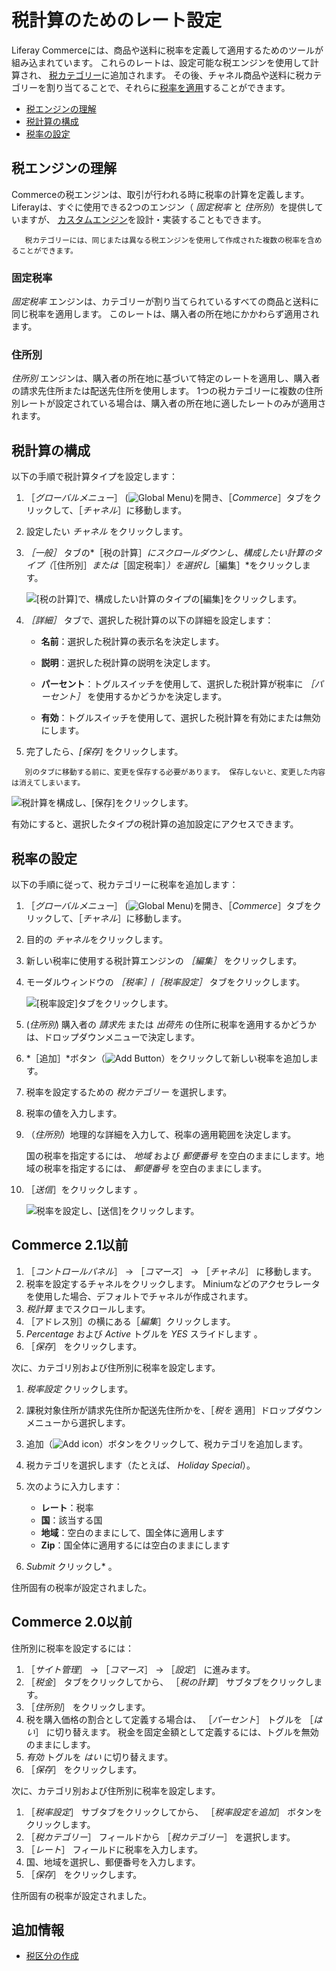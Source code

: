# 税計算のためのレート設定

Liferay Commerceには、商品や送料に税率を定義して適用するためのツールが組み込まれています。 これらのレートは、設定可能な税エンジンを使用して計算され、 [税カテゴリー](./creating-tax-categories.md)に追加されます。 その後、チャネル商品や送料に税カテゴリーを割り当てることで、それらに[税率を適用](./applying-tax-rates.md)することができます。

* [税エンジンの理解](#understanding-tax-engines)
* [税計算の構成](#configuring-tax-calculations)
* [税率の設定](#setting-tax-rates)

## 税エンジンの理解

Commerceの税エンジンは、取引が行われる時に税率の計算を定義します。 Liferayは、すぐに使用できる2つのエンジン（ *固定税率* と *住所別*）を提供していますが、 [カスタムエンジン](../../developer-guide/implementing-a-new-tax-engine.md)を設計・実装することもできます。

```{note}
   税カテゴリーには、同じまたは異なる税エンジンを使用して作成された複数の税率を含めることができます。
```

### 固定税率

*固定税率* エンジンは、カテゴリーが割り当てられているすべての商品と送料に同じ税率を適用します。 このレートは、購入者の所在地にかかわらず適用されます。

### 住所別

*住所別* エンジンは、購入者の所在地に基づいて特定のレートを適用し、購入者の請求先住所または配送先住所を使用します。 1つの税カテゴリーに複数の住所別レートが設定されている場合は、購入者の所在地に適したレートのみが適用されます。

## 税計算の構成

以下の手順で税計算タイプを設定します：

1. ［*グローバルメニュー*］ (![Global Menu](../../images/icon-applications-menu.png))を開き、［*Commerce*］タブをクリックして、［*チャネル*］に移動します。

1. 設定したい *チャネル* をクリックします。

1. *［一般］* タブの*［税の計算］*にスクロールダウンし、構成したい計算のタイプ（*［住所別］*または*［固定税率］*）を選択し*［編集］*をクリックします。

    ![[税の計算]で、構成したい計算のタイプの[編集]をクリックします。](./setting-rates-for-tax-calculations/images/01.png)

1. *［詳細］* タブで、選択した税計算の以下の詳細を設定します：

   * **名前**：選択した税計算の表示名を決定します。

   * **説明**：選択した税計算の説明を決定します。

   * **パーセント**：トグルスイッチを使用して、選択した税計算が税率に *［パーセント］* を使用するかどうかを決定します。

   * **有効**：トグルスイッチを使用して、選択した税計算を有効にまたは無効にします。

1. 完了したら、*[保存]* をクリックします。

```{note}
   別のタブに移動する前に、変更を保存する必要があります。 保存しないと、変更した内容は消えてしまいます。
```

![税計算を構成し、[保存]をクリックします。](./setting-rates-for-tax-calculations/images/02.png)

有効にすると、選択したタイプの税計算の追加設定にアクセスできます。

## 税率の設定

以下の手順に従って、税カテゴリーに税率を追加します：

1. ［*グローバルメニュー*］ (![Global Menu](../../images/icon-applications-menu.png))を開き、［*Commerce*］タブをクリックして、［*チャネル*］に移動します。

1. 目的の *チャネル*をクリックします。

1. 新しい税率に使用する税計算エンジンの *［編集］* をクリックします。

1. モーダルウィンドウの *［税率］*/*［税率設定］* タブをクリックします。

   ![[税率設定]タブをクリックします。](./setting-rates-for-tax-calculations/images/03.png)

1. (*住所別*) 購入者の *請求先* または *出荷先* の住所に税率を適用するかどうかは、ドロップダウンメニューで決定します。

1. *［追加］*ボタン（![Add Button](../../images/icon-add.png)）をクリックして新しい税率を追加します。

1. 税率を設定するための *税カテゴリー* を選択します。

1. 税率の値を入力します。

1. （*住所別*）地理的な詳細を入力して、税率の適用範囲を決定します。

   国の税率を指定するには、 *地域* および *郵便番号* を空白のままにします。地域の税率を指定するには、 *郵便番号* を空白のままにします。

1. ［*送信*］をクリックします 。

   ![税率を設定し、[送信]をクリックします。](./setting-rates-for-tax-calculations/images/04.png)

## Commerce 2.1以前

1. ［_コントロールパネル_］ → ［_コマース_］ → ［_チャネル_］ に移動します。
1. 税率を設定するチャネルをクリックします。 Miniumなどのアクセラレータを使用した場合、デフォルトでチャネルが作成されます。
1. _税計算_ までスクロールします。
1. ［アドレス別］の横にある［_編集_］クリックします。
1. _Percentage_ および _Active_ トグルを _YES_ スライドします 。
1. ［_保存_］ をクリックします。

次に、カテゴリ別および住所別に税率を設定します。

1. _税率設定_ クリックします。
1. 課税対象住所が請求先住所か配送先住所かを、［_税を_ 適用］ドロップダウンメニューから選択します。
1. 追加（![Add icon](../../images/icon-add.png)）ボタンをクリックして、税カテゴリを追加します。
1. 税カテゴリを選択します（たとえば、 _Holiday Special_）。
1. 次のように入力します：

    * **レート**：税率
    * **国**：該当する国
    * **地域**：空白のままにして、国全体に適用します
    * **Zip**：国全体に適用するには空白のままにします

1. _Submit_ クリックし* 。</li> </ol>

住所固有の税率が設定されました。

## Commerce 2.0以前

住所別に税率を設定するには：

1. ［_サイト管理_］ → ［_コマース_］ → ［_設定_］ に進みます。
1. ［_税金_］ タブをクリックしてから、 ［_税の計算_］ サブタブをクリックします。
1. ［_住所別_］ をクリックします。
1. 税を購入価格の割合として定義する場合は、 ［_パーセント_］ トグルを ［_はい_］ に切り替えます。 税金を固定金額として定義するには、トグルを無効のままにします。
1. _有効_ トグルを _はい_ に切り替えます。
1. ［_保存_］ をクリックします。

次に、カテゴリ別および住所別に税率を設定します。

1. ［_税率設定_］ サブタブをクリックしてから、 ［_税率設定を追加_］ ボタンをクリックします。
1. ［_税カテゴリー_］ フィールドから ［_税カテゴリー_］ を選択します。
1. ［_レート_］ フィールドに税率を入力します。
1. 国、地域を選択し、郵便番号を入力します。
1. ［_保存_］ をクリックします。

住所固有の税率が設定されました。

## 追加情報

* [税区分の作成](../configuring-taxes/creating-tax-categories.md)
